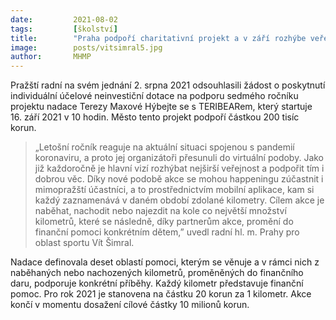 ```yaml
---
date:         2021-08-02
tags:         [školství]
title:        "Praha podpoří charitativní projekt a v září rozhýbe veřejnost na pomoc znevýhodněným dětem"
image: 	      posts/vitsimral5.jpg
author:       MHMP
---
```


Pražští radní na svém jednání 2. srpna 2021 odsouhlasili žádost o poskytnutí individuální účelové neinvestiční dotace na podporu sedmého ročníku projektu nadace Terezy Maxové Hýbejte se s TERIBEARem, který startuje 16. září 2021 v 10 hodin. Město tento projekt podpoří částkou 200 tisíc korun.

> „Letošní ročník reaguje na aktuální situaci spojenou s pandemií koronaviru, a proto jej organizátoři přesunuli do virtuální podoby. Jako již každoročně je hlavní vizí rozhýbat nejširší veřejnost a podpořit tím i dobrou věc. Díky nové podobě akce se mohou happeningu zúčastnit i mimopražští účastníci, a to prostřednictvím mobilní aplikace, kam si každý zaznamenává v daném období zdolané kilometry. Cílem akce je naběhat, nachodit nebo najezdit na kole co největší množství kilometrů, které se následně, díky partnerům akce, promění do finanční pomoci konkrétním dětem,” uvedl radní hl. m. Prahy pro oblast sportu Vít Šimral.

Nadace definovala deset oblastí pomoci, kterým se věnuje a v rámci nich z naběhaných nebo nachozených kilometrů, proměněných do finančního daru, podporuje konkrétní příběhy. Každý kilometr představuje finanční pomoc. Pro rok 2021 je stanovena na částku 20 korun za 1 kilometr. Akce končí v momentu dosažení cílové částky 10 milionů korun.
